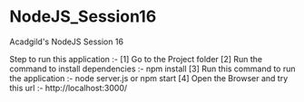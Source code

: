 # NodeJS_Session16
Acadgild's NodeJS Session 16 

Step to run this application :- 
[1] Go to the Project folder 
[2] Run the command to install dependencies :- npm install
[3] Run this command to run the application :- node server.js or npm start
[4] Open the Browser and try this url :- http://localhost:3000/
